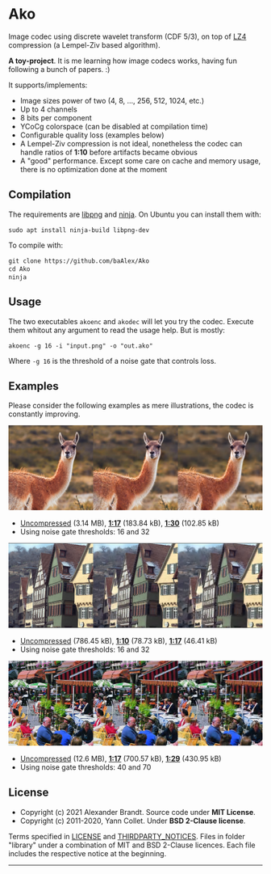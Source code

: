 
Ako
===

Image codec using discrete wavelet transform (CDF 5/3), on top of [LZ4][12] compression (a Lempel-Ziv based algorithm).

**A toy-project**. It is me learning how image codecs works, having fun following a bunch of papers. :)

It supports/implements:
- Image sizes power of two (4, 8, ..., 256, 512, 1024, etc.)
- Up to 4 channels
- 8 bits per component
- YCoCg colorspace (can be disabled at compilation time)
- Configurable quality loss (examples below)
- A Lempel-Ziv compression is not ideal, nonetheless the codec can handle ratios of **1:10** before artifacts became obvious
- A "good" performance. Except some care on cache and memory usage, there is no optimization done at the moment


Compilation
-----------
The requirements are [libpng][13] and [ninja][14]. On Ubuntu you can install them with:
```
sudo apt install ninja-build libpng-dev
```

To compile with:
```
git clone https://github.com/baAlex/Ako
cd Ako
ninja
```


Usage
-----
The two executables `akoenc` and `akodec` will let you try the codec. Execute them whitout any argument to read the usage help. But is mostly:

```
akoenc -g 16 -i "input.png" -o "out.ako"
```
Where `-g 16` is the threshold of a noise gate that controls loss.


Examples
--------
Please consider the following examples as mere illustrations, the codec is constantly improving.

![](./resources/guanaco-readme.png)
- [Uncompressed][1] (3.14 MB), [**1:17**][2] (183.84 kB), [**1:30**][3] (102.85 kB)
- Using noise gate thresholds: 16 and 32

![](./resources/kodak8-readme.png)
- [Uncompressed][4] (786.45 kB), [**1:10**][5] (78.73 kB), [**1:17**][6] (46.41 kB)
- Using noise gate thresholds: 16 and 32

![](./resources/cafe-readme.png)
- [Uncompressed][7] (12.6 MB), [**1:17**][8] (700.57 kB), [**1:29**][9] (430.95 kB)
- Using noise gate thresholds: 40 and 70


License
-------
- Copyright (c) 2021 Alexander Brandt. Source code under **MIT License**.
- Copyright (c) 2011-2020, Yann Collet. Under **BSD 2-Clause license**.

Terms specified in [LICENSE][10] and [THIRDPARTY_NOTICES][11]. Files in folder "library" under a combination of MIT and BSD 2-Clause licences. Each file includes the respective notice at the beginning.

____

[1]: ./test-images/guanaco.png
[2]: ./resources/guanaco-g16.png
[3]: ./resources/guanaco-g32.png

[4]: ./test-images/kodak8.png
[5]: ./resources/kodak8-g16.png
[6]: ./resources/kodak8-g32.png

[7]: ./test-images/cafe.png
[8]: ./resources/cafe-g40.png
[9]: ./resources/cafe-g70.png

[10]: ./LICENSE
[11]: ./THIRDPARTY_NOTICES

[12]: https://github.com/lz4/lz4
[13]: http://www.libpng.org/pub/png/libpng.html
[14]: https://ninja-build.org/

